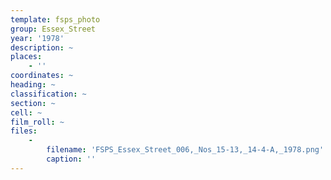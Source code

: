 ```yaml
---
template: fsps_photo
group: Essex_Street
year: '1978'
description: ~
places:
    - ''
coordinates: ~
heading: ~
classification: ~
section: ~
cell: ~
film_roll: ~
files:
    -
        filename: 'FSPS_Essex_Street_006,_Nos_15-13,_14-4-A,_1978.png'
        caption: ''
---
```

